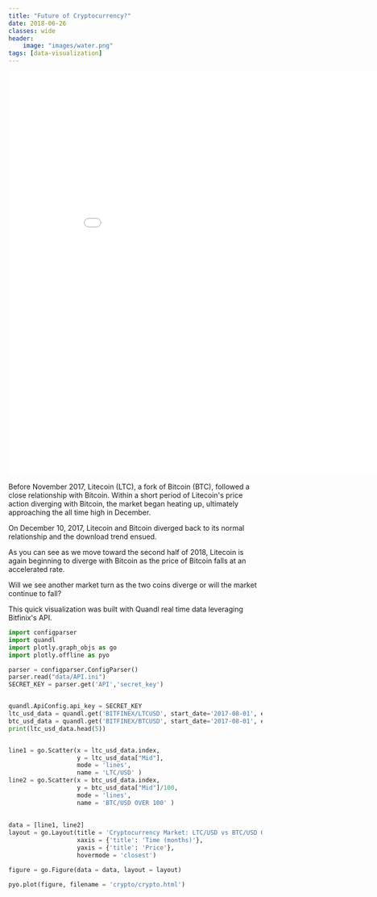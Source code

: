 ```yaml
---
title: "Future of Cryptocurrency?"
date: 2018-06-26
classes: wide
header:
    image: "images/water.png"
tags: [data-visualization]
---
```



<iframe width="900" height="800" frameborder="0" scrolling="no" src="//plot.ly/~ericgu/3.embed"></iframe>


Before November 2017, Litecoin (LTC), a fork of Bitcoin (BTC), followed a close relationship with Bitcoin. Within a short period of Litecoin's price action diverging with Bitcoin, the market began heating up, ultimately approaching the all time high in December. 

On December 10, 2017, Litecoin and Bitcoin diverged back to its normal relationship and the download trend ensued.

As you can see as we move toward the second half of 2018, Litecoin is again beginning to diverge with Bitcoin as the price of Bitcoin falls at an accelerated rate.  

Will we see another market turn as the two coins diverge or will the market continue to fall?

This quick visualization was built with Quandl real time data leveraging Bitfinix's API. 


```python
import configparser
import quandl
import plotly.graph_objs as go 
import plotly.offline as pyo 

parser = configparser.ConfigParser()
parser.read("data/API.ini")
SECRET_KEY = parser.get('API','secret_key')


quandl.ApiConfig.api_key = SECRET_KEY
ltc_usd_data = quandl.get('BITFINEX/LTCUSD', start_date='2017-08-01', end_date='2018-07-30')
btc_usd_data = quandl.get('BITFINEX/BTCUSD', start_date='2017-08-01', end_date='2018-07-30')
print(ltc_usd_data.head(5))


line1 = go.Scatter(x = ltc_usd_data.index,
                   y = ltc_usd_data["Mid"],
                   mode = 'lines',
                   name = 'LTC/USD' )
line2 = go.Scatter(x = btc_usd_data.index,
                   y = btc_usd_data["Mid"]/100,
                   mode = 'lines',
                   name = 'BTC/USD OVER 100' )                  
                                  
              
data = [line1, line2]
layout = go.Layout(title = 'Cryptocurrency Market: LTC/USD vs BTC/USD OVER 100', 
                   xaxis = {'title': 'Time (months)'},
                   yaxis = {'title': 'Price'},
                   hovermode = 'closest')

figure = go.Figure(data = data, layout = layout)

pyo.plot(figure, filename = 'crypto/crypto.html')         

```
